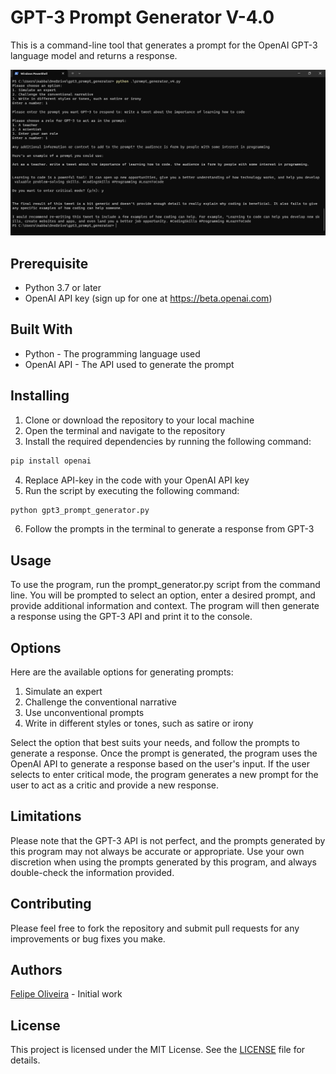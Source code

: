 # GPT-3 Prompt Generator V-4.0
This is a command-line tool that generates a prompt for the OpenAI GPT-3 language model and returns a response.


![alt text](https://github.com/felipeOliveira-1/gpt3_prompt_generator/blob/main/example.jpeg?raw=true)

## Prerequisite
* Python 3.7 or later
* OpenAI API key (sign up for one at https://beta.openai.com)

## Built With
* Python - The programming language used
* OpenAI API - The API used to generate the prompt

## Installing
1. Clone or download the repository to your local machine
2. Open the terminal and navigate to the repository
3. Install the required dependencies by running the following command:

```Python
pip install openai
```
4. Replace API-key in the code with your OpenAI API key
5. Run the script by executing the following command:
```Python
python gpt3_prompt_generator.py
```
6. Follow the prompts in the terminal to generate a response from GPT-3

## Usage
To use the program, run the prompt_generator.py script from the command line. You will be prompted to select an option, enter a desired prompt, and provide additional information and context. The program will then generate a response using the GPT-3 API and print it to the console.

## Options
Here are the available options for generating prompts:

1. Simulate an expert
2. Challenge the conventional narrative
3. Use unconventional prompts
4. Write in different styles or tones, such as satire or irony

Select the option that best suits your needs, and follow the prompts to generate a response. Once the prompt is generated, the program uses the OpenAI API to generate a response based on the user's input. If the user selects to enter critical mode, the program generates a new prompt for the user to act as a critic and provide a new response.

## Limitations
Please note that the GPT-3 API is not perfect, and the prompts generated by this program may not always be accurate or appropriate. Use your own discretion when using the prompts generated by this program, and always double-check the information provided.

## Contributing
Please feel free to fork the repository and submit pull requests for any improvements or bug fixes you make.

## Authors
[Felipe Oliveira](https://github.com/felipeOliveira-1) - Initial work

## License
This project is licensed under the MIT License. See the [LICENSE](https://chat.openai.com/chat/LICENSE) file for details.
